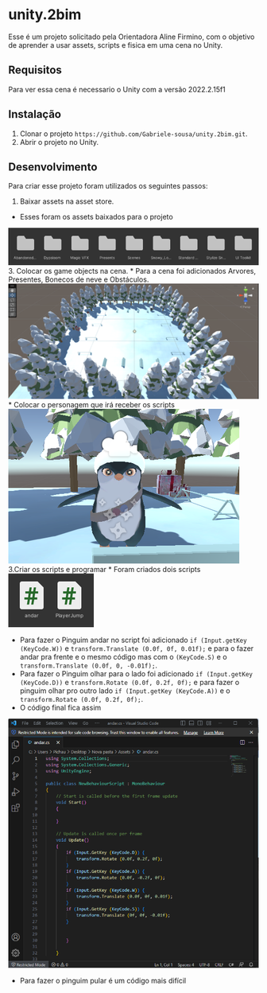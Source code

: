 # unity.2bim
Esse é um projeto solicitado pela Orientadora Aline Firmino, com o objetivo de aprender a usar assets, scripts e fisica em uma cena no Unity.

## Requisitos 
Para ver essa cena é necessario o Unity com a versão 2022.2.15f1

## Instalação 
1. Clonar o projeto `https://github.com/Gabriele-sousa/unity.2bim.git`.
2. Abrir o projeto no Unity.

## Desenvolvimento
Para criar esse projeto foram utilizados os seguintes passos:
1. Baixar assets na asset store.
* Esses foram os assets baixados para o projeto
 <img src="img/3.png"/>
3. Colocar os game objects na cena.
 * Para a cena foi adicionados Arvores, Presentes, Bonecos de neve e Obstáculos.
 <img src="img/1.png"/>
 * Colocar o personagem que irá receber os scripts
 <img src="img/2.png"/>
3.Criar os scripts e programar
 * Foram criados dois scripts 
 <img src="img/4.png"/>
 
 * Para fazer o Pinguim andar no script foi adicionado `if (Input.getKey (KeyCode.W))` e `transform.Translate (0.0f, 0f, 0.01f);` e para o fazer andar pra frente e o mesmo código mas com o `(KeyCode.S)` e o `transform.Translate (0.0f, 0, -0.01f);`.
 * Para fazer o Pinguim olhar para o lado foi adicionado `if (Input.getKey (KeyCode.D))` e `transform.Rotate (0.0f, 0.2f, 0f);` e para fazer o pinguim olhar pro outro lado `if (Input.getKey (KeyCode.A))` e o `transform.Rotate (0.0f, 0.2f, 0f);`.
 * O código final fica assim 
 <img src="img/5.png"/>
 
 * Para fazer o pinguim pular é um código mais difícil
